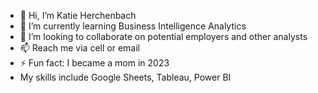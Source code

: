 - 👋 Hi, I’m Katie Herchenbach
- 🌱 I’m currently learning Business Intelligence Analytics
- 💞️ I’m looking to collaborate on potential employers and other analysts
- 📫 Reach me via cell or email
- ⚡ Fun fact: I became a mom in 2023
- My skills include Google Sheets, Tableau, Power BI

<!---
katieh819/katieh819 is a ✨ special ✨ repository because its `README.md` (this file) appears on your GitHub profile.
You can click the Preview link to take a look at your changes.
--->
